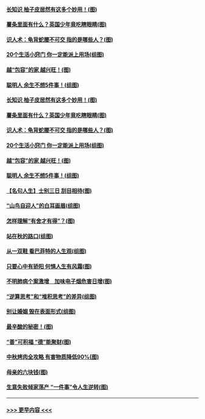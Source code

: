 #### [长知识 柚子皮居然有这多个妙用！(图)](../pages/p8/907425.md?t=09172055) 
#### [薯条里面有什么？英国少年竟吃瞎眼睛(图)](../pages/p8/907381.md?t=09172055) 
#### [识人术：龟背蛇腰不可交 指的是哪些人？(图)](../pages/p8/907503.md?t=09172055) 
#### [20个生活小窍门 你一定能派上用场(组图)](../pages/p8/907510.md?t=09172055) 
#### [越“包容”的家 越兴旺！(图)](../pages/p8/907328.md?t=09172055) 
#### [聪明人 余生不想5件事！(组图)](../pages/p8/907364.md?t=09172055) 
#### [长知识 柚子皮居然有这多个妙用！(图)](../pages/p8/907425.md?t=09172055) 
#### [薯条里面有什么？英国少年竟吃瞎眼睛(图)](../pages/p8/907381.md?t=09172055) 
#### [识人术：龟背蛇腰不可交 指的是哪些人？(图)](../pages/p8/907503.md?t=09172055) 
#### [20个生活小窍门 你一定能派上用场(组图)](../pages/p8/907510.md?t=09172055) 
#### [越“包容”的家 越兴旺！(图)](../pages/p8/907328.md?t=09172055) 
#### [聪明人 余生不想5件事！(组图)](../pages/p8/907364.md?t=09172055) 
#### [【名句人生】士别三日 刮目相待(图)](../pages/p8/906988.md?t=09172055) 
#### [“山鸟自迎人”的白耳画眉(组图)](../pages/p8/907332.md?t=09172055) 
#### [怎样理解“有舍才有得”？(图)](../pages/p8/906872.md?t=09172055) 
#### [站在秋的路口(组图)](../pages/p8/906914.md?t=09172055) 
#### [从一双鞋 看巴菲特的人生观(组图)](../pages/p8/907311.md?t=09172055) 
#### [只要心中有骄阳 何惧人生有风霜(图)](../pages/p8/907320.md?t=09172055) 
#### [不明肺病个案激增　加味电子烟危害日增(图)](../pages/p8/907307.md?t=09172055) 
#### [“逆算思考”和“堆积思考”的差异(组图)](../pages/p8/907229.md?t=09172055) 
#### [别让婚姻 毁在表面形式(组图)](../pages/p8/907118.md?t=09172055) 
#### [最辛酸的秘密！(图)](../pages/p8/906327.md?t=09172055) 
#### [“善”可积福 “德”能聚财(图)](../pages/p8/906906.md?t=09172055) 
#### [中秋烤肉全攻略 有害物质降低90%(图)](../pages/p8/907227.md?t=09172055) 
#### [母亲的六块钱(图)](../pages/p8/907107.md?t=09172055) 
#### [生意失败倾家荡产 “一件事”令人生逆转(图)](../pages/p8/907101.md?t=09172055) 

----
#### [ >>> 更早内容 <<< ](../indexes/p8-earlier.md)
